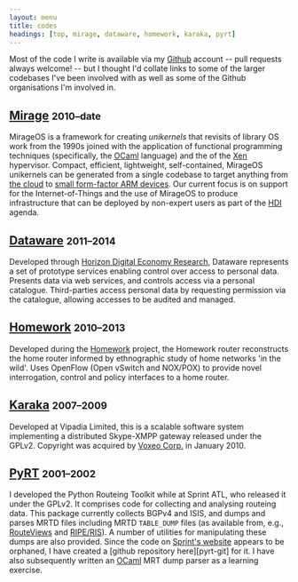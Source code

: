 ```yaml
---
layout: menu
title: codes
headings: [top, mirage, dataware, homework, karaka, pyrt]
---
```


Most of the code I write is available via my [Github][] account -- pull requests
always welcome! -- but I thought I'd collate links to some of the larger
codebases I've been involved with as well as some of the Github organisations
I'm involved in.

[github]: https://github.com/mor1

<h2 data-magellan-destination="mirage" id="mirage">
  <a href="http://openmirage.org">Mirage</a> <small>2010&ndash;date</small>
</h2>

MirageOS is a framework for creating _unikernels_ that revisits of library OS
work from the 1990s joined with the application of functional programming
techniques (specifically, the [OCaml][] language) and the of the [Xen][]
hypervisor. Compact, efficient, lightweight, self-contained, MirageOS unikernels
can be generated from a single codebase to target anything from [the cloud][aws]
to [small form-factor ARM devices][cubieboard]. Our current focus is on support
for the Internet-of-Things and the use of MirageOS to produce infrastructure
that can be deployed by non-expert users as part of the [HDI][] agenda.

[ocaml]: http://ocaml.org/
[xen]: http://xen.org/
[aws]: http://aws.amazon.com/
[cubieboard]: http://cubieboard.org/tag/cubieboard2/
[hdi]: http://hdiresearch.org/

<h2 data-magellan-destination="dataware" id="dataware">
  <a href="http://github.com/dataware">Dataware</a>
  <small>2011&ndash;2014</small>
</h2>

Developed through [Horizon Digital Economy Research][horizon], Dataware
represents a set of prototype services enabling control over access to personal
data. Presents data via web services, and controls access via a personal
catalogue. Third-parties access personal data by requesting permission via the
catalogue, allowing accesses to be audited and managed.

[horizon]: http://www.horizon.ac.uk/

<h2 data-magellan-destination="homework" id="homework">
  <a href="http://github.com/mor1/homework/">Homework</a>
  <small>2010&ndash;2013</small>
</h2>

Developed during the [Homework][] project, the Homework router reconstructs the
home router informed by ethnographic study of home networks 'in the wild'. Uses
OpenFlow (Open vSwitch and NOX/POX) to provide novel interrogation, control and
policy interfaces to a home router.

[homework]: http://homenetworks.ac.uk/

<h2 data-magellan-destination="karaka" id="karaka">
  <a href="http://github.com/mor1/karaka/">Karaka</a>
  <small>2007&ndash;2009</small>
</h2>

Developed at Vipadia Limited, this is a scalable software system implementing a
distributed Skype-XMPP gateway released under the GPLv2. Copyright was acquired
by [Voxeo Corp.][voxeo] in January 2010.

[voxeo]: http://voxeo.com/

<h2 data-magellan-destination="pyrt" id="pyrt">
  <a href="http://github.com/mor1/pyrt">PyRT</a>
  <small>2001&ndash;2002</small>
</h2>

I developed the Python Routeing Toolkit while at Sprint ATL, who released it
under the GPLv2. It comprises code for collecting and analysing routeing data.
This package currently collects BGPv4 and ISIS, and dumps and parses MRTD files
including MRTD `TABLE_DUMP` files (as available from, e.g., [RouteViews][] and
[RIPE/RIS][ripe-ris]). A number of utilities for manipulating these dumps are
also provided. Since the code on [Sprint's website][pyrt] appears to be
orphaned, I have created a [github repository here][pyrt-git] for it. I have
also subsequently written an [OCaml][ocaml-mrt] MRT dump parser as a learning
exercise.

[mirage]: http://openmirage.org/
[pyrt]: https://research.sprintlabs.com/pyrt/
[routeviews]: http://www.routeviews.org/
[ripe-ris]: http://www.ripe.net/data-tools/stats/ris/ris-raw-data
[ocaml-mrt]: https://github.com/mor1/ocaml-mrt
